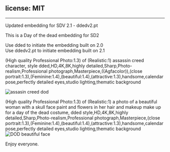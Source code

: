 license: MIT
---
---
Updated embedding for SDV 2.1 - ddedv2.pt

This is a Day of the dead embedding for SD2


Use dded to initiate the embedding built on 2.0 </br>
Use ddedv2.pt to initiate embedding built on 2.1


(High quality Professional Photo:1.3) of (Realistic:1) assassin creed character, style dded,HD,4K,8K,highly detailed,Sharp,Photo-realism,Professional photograph,Masterpiece,((Agfacolor)),(close portrait:1.3),(Feminine:1.4),(beautiful:1.4),(attractive:1.3),handsome,calendar pose,perfectly detailed eyes,studio lighting,thematic background

![assasin creed dod](https://huggingface.co/datasets/Rocinante2000/Day-of-the-Dead/resolve/main/sample1.png)

(High quality Professional Photo:1.3) of (Realistic:1) a photo of a beautiful woman with a skull face paint and flowers in her hair and makeup make up for a day of the dead costume, dded style,HD,4K,8K,highly detailed,Sharp,Photo-realism,Professional photograph,Masterpiece,(close portrait:1.3),(Feminine:1.4),(beautiful:1.4),(attractive:1.3),handsome,calendar pose,perfectly detailed eyes,studio lighting,thematic background
![DOD beautiful face](https://huggingface.co/datasets/Rocinante2000/Day-of-the-Dead/resolve/main/sample2.png)

Enjoy everyone.
